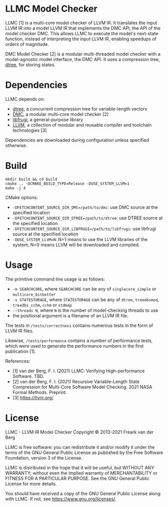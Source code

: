 # LLMC Model Checker

LLMC [1] is a multi-core model checker of LLVM IR. It translates the input LLVM IR into a model LLVM IR that implements the DMC API, the API of the model checker DMC. This allows LLMC to execute the model's next-state function, instead of interpreting the input LLVM IR, enabling speedups of orders of magnitude.

DMC Model Checker [2] is a modular multi-threaded model checker with a model-agnostic model interface, the DMC API. It uses a compression tree, [dtree](https://github.com/bergfi/dtree), for storing states.

# Dependencies

LLMC depends on:
- [dtree](https://github.com/bergfi/dtree), a concurrent compression tree for variable-length vectors
- [DMC](https://github.com/bergfi/dmc), a modular multi-core model checker [2]
- [libfrugi](https://github.com/bergfi/libfrugi), a general-purpose library
- [LLVM](https://github.com/llvm/llvm-project.git), a collection of modular and reusable compiler and toolchain technologies [3]

Dependencies are downloaded during configuration unless specified otherwise.

# Build

```
mkdir build && cd build
cmake .. -DCMAKE_BUILD_TYPE=Release -DUSE_SYSTEM_LLVM=1
make -j 4
```

CMake options:
- `-DFETCHCONTENT_SOURCE_DIR_DMC=/path/to/dmc`: use DMC source at the specified location
- `-DFETCHCONTENT_SOURCE_DIR_DTREE=/path/to/dtree`: use DTREE source at the specified location
- `-DFETCHCONTENT_SOURCE_DIR_LIBFRUGI=/path/to/libfrugi`: use libfrugi source at the specified location
- `-DUSE_SYSTEM_LLVM=N`: N=1 means to use the LLVM libraries of the system; N=0 means LLVM will be downloaded and compiled.

# Usage

The primitive command line usage is as follows:
- `-m SEARCHCORE`, where `SEARCHCORE` can be any of `singlecore_simple` or `multicore_bitbetter`
- `-s STATESTORAGE`, where `STATESTORAGE` can be any of `dtree`, `treedbsmod`, `treedbs_cchm`, `cchm` or `stdmap`
- `--threads N`, where `N` is the number of model-checking threads to use
- the positional argument is a filename of an LLVM IR file.

The tests in `/tests/correctness` contains numerous tests in the form of LLVM IR files. 

Likewise, `/tests/performance` contains a number of performance tests, which were used to generate the performance numbers in the first publication [1].

References:
- [1] van der Berg, F. I. (2021) LLMC: Verifying High-performance Software. TBD.
- [2] van der Berg, F. I. (2021) Recursive Variable-Length State Compression for Multi-Core Software Model Checking. 2021 NASA Formal Methods. Preprint.
- [3] https://llvm.org/

# License

LLMC - LLVM IR Model Checker
Copyright © 2013-2021 Freark van der Berg

LLMC is free software: you can redistribute it and/or modify
it under the terms of the GNU General Public License as published by
the Free Software Foundation, version 3 of the License.

LLMC is distributed in the hope that it will be useful,
but WITHOUT ANY WARRANTY; without even the implied warranty of
MERCHANTABILITY or FITNESS FOR A PARTICULAR PURPOSE.  See the
GNU General Public License for more details.

You should have received a copy of the GNU General Public License
along with LLMC.  If not, see <https://www.gnu.org/licenses/>.
